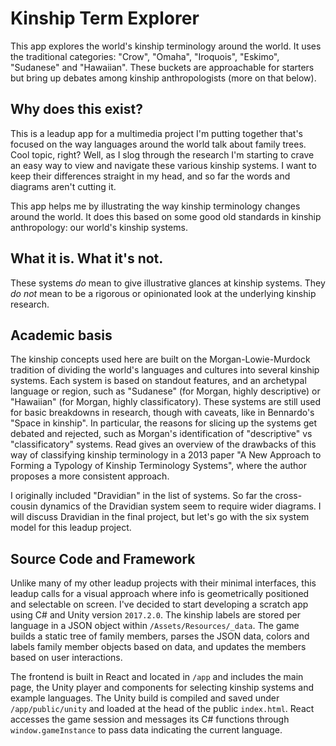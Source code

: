 # Kinship Term Explorer

This app explores the world's kinship terminology around the world. It uses the traditional categories: "Crow", "Omaha", "Iroquois", "Eskimo", "Sudanese" and "Hawaiian". These buckets are approachable for starters but bring up debates among kinship anthropologists (more on that below).

## Why does this exist?

This is a leadup app for a multimedia project I'm putting together that's focused on the way languages around the world talk about family trees. Cool topic, right? Well, as I slog through the research I'm starting to crave an easy way to view and navigate these various kinship systems. I want to keep their differences straight in my head, and so far the words and diagrams aren't cutting it.

This app helps me by illustrating the way kinship terminology changes around the world. It does this based on some good old standards in kinship anthropology: our world's kinship systems.

## What it is. What it's not.

These systems *do* mean to give illustrative glances at kinship systems. They *do not* mean to be a rigorous or opinionated look at the underlying kinship research.

## Academic basis

The kinship concepts used here are built on the Morgan-Lowie-Murdock tradition of dividing the world's languages and cultures into several kinship systems. Each system is based on standout features, and an archetypal language or region, such as "Sudanese" (for Morgan, highly descriptive) or "Hawaiian" (for Morgan, highly classificatory). These systems are still used for basic breakdowns in research, though with caveats, like in Bennardo's "Space in kinship". In particular, the reasons for slicing up the systems get debated and rejected, such as Morgan's identification of "descriptive" vs "classificatory" systems. Read gives an overview of the drawbacks of this way of classifying kinship terminology in a 2013 paper "A New Approach to Forming a Typology of Kinship Terminology Systems", where the author proposes a more consistent approach.

I originally included "Dravidian" in the list of systems. So far the cross-cousin dynamics of the Dravidian system seem to require wider diagrams. I will discuss Dravidian in the final project, but let's go with the six system model for this leadup project.

## Source Code and Framework

Unlike many of my other leadup projects with their minimal interfaces, this leadup calls for a visual approach where info is geometrically positioned and selectable on screen. I've decided to start developing a scratch app using C# and Unity version `2017.2.0`. The kinship labels are stored per language in a JSON object within `/Assets/Resources/_data`. The game builds a static tree of family members, parses the JSON data, colors and labels family member objects based on data, and updates the members based on user interactions.

The frontend is built in React and located in `/app` and includes the main page, the Unity player and components for selecting kinship systems and example languages. The Unity build is compiled and saved under `/app/public/unity` and loaded at the head of the public `index.html`. React accesses the game session and messages its C# functions through `window.gameInstance` to pass data indicating the current language.
